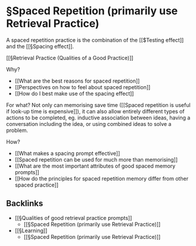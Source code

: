 # §Spaced Repetition (primarily use Retrieval Practice)
A spaced repetition practice is the combination of the [[$Testing effect]] and the [[§Spacing effect]].

[[§Retrieval Practice (Qualities of a Good Practice)]]

Why?
* [[What are the best reasons for spaced repetition]]
* [[Perspectives on how to feel about spaced repetition]]
* [[How do I best make use of the spacing effect]]

For what?
Not only can memorising save time ([[Spaced repetition is useful if look-up time is expensive]]), it can also allow entirely different types of actions to be completed, eg. inductive association between ideas, having a conversation including the idea, or using combined ideas to solve a problem.

How?
* [[What makes a spacing prompt effective]]
* [[Spaced repetition can be used for much more than memorising]]
* [[What are the most important attributes of good spaced memory prompts]]
* [[How do the principles for spaced repetition memory differ from other spaced practice]]

## Backlinks
* [[§Qualities of good retrieval practice prompts]]
	* [[§Spaced Repetition (primarily use Retrieval Practice)]]
* [[§Learning]]
	* [[§Spaced Repetition (primarily use Retrieval Practice)]]

<!-- #service #Life -->

<!-- {BearID:D9C32E31-BF25-4471-A4CA-B72BEA991716-5809-0000001BCF5FC7B9} -->
